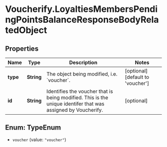 # Voucherify.LoyaltiesMembersPendingPointsBalanceResponseBodyRelatedObject

## Properties

Name | Type | Description | Notes
------------ | ------------- | ------------- | -------------
**type** | **String** | The object being modified, i.e. &#x60;voucher&#x60;. | [optional] [default to &#39;voucher&#39;]
**id** | **String** | Identifies the voucher that is being modified. This is the unique identifer that was assigned by Voucherify. | [optional] 



## Enum: TypeEnum


* `voucher` (value: `"voucher"`)




